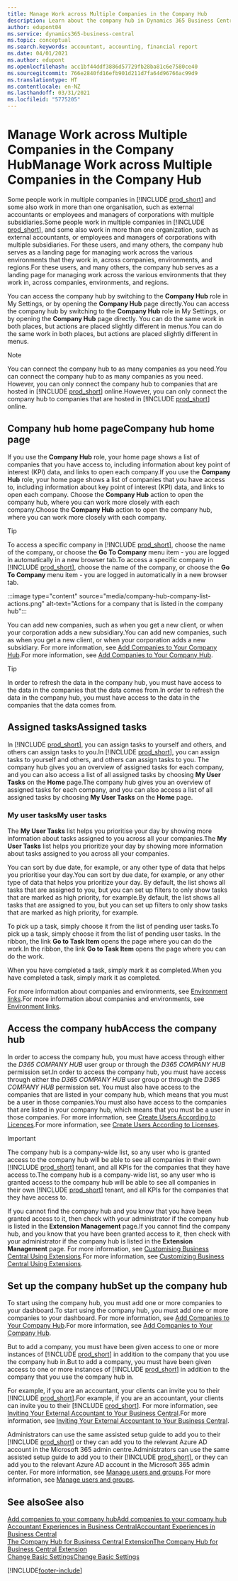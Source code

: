 ```yaml
---
title: Manage Work across Multiple Companies in the Company Hub
description: Learn about the company hub in Dynamics 365 Business Central that you use to manage your work across multiple companies.
author: edupont04
ms.service: dynamics365-business-central
ms.topic: conceptual
ms.search.keywords: accountant, accounting, financial report
ms.date: 04/01/2021
ms.author: edupont
ms.openlocfilehash: acc1bf44ddf3886d57729fb28ba81c6e7580ce40
ms.sourcegitcommit: 766e2840fd16efb901d211d7fa64d96766ac99d9
ms.translationtype: HT
ms.contentlocale: en-NZ
ms.lasthandoff: 03/31/2021
ms.locfileid: "5775205"
---
```

# <a name="manage-work-across-multiple-companies-in-the-company-hub"></a><span data-ttu-id="1b7e1-103">Manage Work across Multiple Companies in the Company Hub</span><span class="sxs-lookup"><span data-stu-id="1b7e1-103">Manage Work across Multiple Companies in the Company Hub</span></span>

<span data-ttu-id="1b7e1-104">Some people work in multiple companies in [!INCLUDE [prod_short](includes/prod_short.md)] and some also work in more than one organisation, such as external accountants or employees and managers of corporations with multiple subsidiaries.</span><span class="sxs-lookup"><span data-stu-id="1b7e1-104">Some people work in multiple companies in [!INCLUDE [prod_short](includes/prod_short.md)], and some also work in more than one organization, such as external accountants, or employees and managers of corporations with multiple subsidiaries.</span></span> <span data-ttu-id="1b7e1-105">For these users, and many others, the company hub serves as a landing page for managing work across the various environments that they work in, across companies, environments, and regions.</span><span class="sxs-lookup"><span data-stu-id="1b7e1-105">For these users, and many others, the company hub serves as a landing page for managing work across the various environments that they work in, across companies, environments, and regions.</span></span>  

<span data-ttu-id="1b7e1-106">You can access the company hub by switching to the **Company Hub** role in My Settings, or by opening the **Company Hub** page directly.</span><span class="sxs-lookup"><span data-stu-id="1b7e1-106">You can access the company hub by switching to the **Company Hub** role in My Settings, or by opening the **Company Hub** page directly.</span></span> <span data-ttu-id="1b7e1-107">You can do the same work in both places, but actions are placed slightly different in menus.</span><span class="sxs-lookup"><span data-stu-id="1b7e1-107">You can do the same work in both places, but actions are placed slightly different in menus.</span></span>  

> [!NOTE]
> <span data-ttu-id="1b7e1-108">You can connect the company hub to as many companies as you need.</span><span class="sxs-lookup"><span data-stu-id="1b7e1-108">You can connect the company hub to as many companies as you need.</span></span> <span data-ttu-id="1b7e1-109">However, you can only connect the company hub to companies that are hosted in [!INCLUDE [prod_short](includes/prod_short.md)] online.</span><span class="sxs-lookup"><span data-stu-id="1b7e1-109">However, you can only connect the company hub to companies that are hosted in [!INCLUDE [prod_short](includes/prod_short.md)] online.</span></span>

## <a name="company-hub-home-page"></a><span data-ttu-id="1b7e1-110">Company hub home page</span><span class="sxs-lookup"><span data-stu-id="1b7e1-110">Company hub home page</span></span>

<span data-ttu-id="1b7e1-111">If you use the **Company Hub** role, your home page shows a list of companies that you have access to, including information about key point of interest (KPI) data, and links to open each company.</span><span class="sxs-lookup"><span data-stu-id="1b7e1-111">If you use the **Company Hub** role, your home page shows a list of companies that you have access to, including information about key point of interest (KPI) data, and links to open each company.</span></span> <!--You can customize the dashboard to show the data points that you want to see by adding or removing columns. For example, you might want to see taxes that are due, how many open sales documents each company has, or the number of purchase invoices that are due next week. You can configure the view to suit your needs. If you have added many companies, you can use filters to sort your view.--> <span data-ttu-id="1b7e1-112">Choose the **Company Hub** action to open the company hub, where you can work more closely with each company.</span><span class="sxs-lookup"><span data-stu-id="1b7e1-112">Choose the **Company Hub** action to open the company hub, where you can work more closely with each company.</span></span>  

> [!TIP]
> <span data-ttu-id="1b7e1-113">To access a specific company in [!INCLUDE [prod_short](includes/prod_short.md)], choose the name of the company, or choose the **Go To Company** menu item - you are logged in automatically in a new browser tab.</span><span class="sxs-lookup"><span data-stu-id="1b7e1-113">To access a specific company in [!INCLUDE [prod_short](includes/prod_short.md)], choose the name of the company, or choose the **Go To Company** menu item - you are logged in automatically in a new browser tab.</span></span>

:::image type="content" source="media/company-hub-company-list-actions.png" alt-text="Actions for a company that is listed in the company hub":::

<span data-ttu-id="1b7e1-115">You can add new companies, such as when you get a new client, or when your corporation adds a new subsidiary.</span><span class="sxs-lookup"><span data-stu-id="1b7e1-115">You can add new companies, such as when you get a new client, or when your corporation adds a new subsidiary.</span></span> <span data-ttu-id="1b7e1-116">For more information, see [Add Companies to Your Company Hub](company-hub-add-company.md).</span><span class="sxs-lookup"><span data-stu-id="1b7e1-116">For more information, see [Add Companies to Your Company Hub](company-hub-add-company.md).</span></span>  

> [!TIP]
> <span data-ttu-id="1b7e1-117">In order to refresh the data in the company hub, you must have access to the data in the companies that the data comes from.</span><span class="sxs-lookup"><span data-stu-id="1b7e1-117">In order to refresh the data in the company hub, you must have access to the data in the companies that the data comes from.</span></span>

<!--## Company details

In the **Company Hub** page, you can see more information about each company by choosing the name of the company that you want to learn more about. This opens the **Company Details** pane, where you can see additional information, such as the following:  

* Cash account balances  
* Cash flow forecast  
* Overdue purchase invoices  
* Overdue sales invoices  

> [!TIP]
> You can launch predefined Excel workbooks from the **Reports** tab in the ribbon. These Excel workbooks are designed as ready-to-print key financial statements and reports, but you can also modify them to fit your needs. For more information, see [Analyzing Financial Statements in Microsoft Excel](finance-analyze-excel.md).  

Otherwise, close the details pane and continue to the next company.  -->

## <a name="assigned-tasks"></a><span data-ttu-id="1b7e1-118">Assigned tasks</span><span class="sxs-lookup"><span data-stu-id="1b7e1-118">Assigned tasks</span></span>

<span data-ttu-id="1b7e1-119">In [!INCLUDE [prod_short](includes/prod_short.md)], you can assign tasks to yourself and others, and others can assign tasks to you.</span><span class="sxs-lookup"><span data-stu-id="1b7e1-119">In [!INCLUDE [prod_short](includes/prod_short.md)], you can assign tasks to yourself and others, and others can assign tasks to you.</span></span> <span data-ttu-id="1b7e1-120">The company hub gives you an overview of assigned tasks for each company, and you can also access a list of all assigned tasks by choosing **My User Tasks** on the **Home** page.</span><span class="sxs-lookup"><span data-stu-id="1b7e1-120">The company hub gives you an overview of assigned tasks for each company, and you can also access a list of all assigned tasks by choosing **My User Tasks** on the **Home** page.</span></span>  

<!--In the client company, you also have cues that call out tasks assigned to you in this particular client.  -->

### <a name="my-user-tasks"></a><span data-ttu-id="1b7e1-121">My user tasks</span><span class="sxs-lookup"><span data-stu-id="1b7e1-121">My user tasks</span></span>

<span data-ttu-id="1b7e1-122">The **My User Tasks** list helps you prioritise your day by showing more information about tasks assigned to you across all your companies.</span><span class="sxs-lookup"><span data-stu-id="1b7e1-122">The **My User Tasks** list helps you prioritize your day by showing more information about tasks assigned to you across all your companies.</span></span>  

<span data-ttu-id="1b7e1-123">You can sort by due date, for example, or any other type of data that helps you prioritise your day.</span><span class="sxs-lookup"><span data-stu-id="1b7e1-123">You can sort by due date, for example, or any other type of data that helps you prioritize your day.</span></span> <span data-ttu-id="1b7e1-124">By default, the list shows all tasks that are assigned to you, but you can set up filters to only show tasks that are marked as high priority, for example.</span><span class="sxs-lookup"><span data-stu-id="1b7e1-124">By default, the list shows all tasks that are assigned to you, but you can set up filters to only show tasks that are marked as high priority, for example.</span></span>  

<span data-ttu-id="1b7e1-125">To pick up a task, simply choose it from the list of pending user tasks.</span><span class="sxs-lookup"><span data-stu-id="1b7e1-125">To pick up a task, simply choose it from the list of pending user tasks.</span></span> <span data-ttu-id="1b7e1-126">In the ribbon, the link **Go to Task Item** opens the page where you can do the work.</span><span class="sxs-lookup"><span data-stu-id="1b7e1-126">In the ribbon, the link **Go to Task Item** opens the page where you can do the work.</span></span>  

<span data-ttu-id="1b7e1-127">When you have completed a task, simply mark it as completed.</span><span class="sxs-lookup"><span data-stu-id="1b7e1-127">When you have completed a task, simply mark it as completed.</span></span>  

<span data-ttu-id="1b7e1-128">For more information about companies and environments, see [Environment links](company-hub-add-company.md#environment-links).</span><span class="sxs-lookup"><span data-stu-id="1b7e1-128">For more information about companies and environments, see [Environment links](company-hub-add-company.md#environment-links).</span></span>  

## <a name="access-the-company-hub"></a><span data-ttu-id="1b7e1-129">Access the company hub</span><span class="sxs-lookup"><span data-stu-id="1b7e1-129">Access the company hub</span></span>

<span data-ttu-id="1b7e1-130">In order to access the company hub, you must have access through either the *D365 COMPANY HUB* user group or through the *D365 COMPANY HUB*  permission set.</span><span class="sxs-lookup"><span data-stu-id="1b7e1-130">In order to access the company hub, you must have access through either the *D365 COMPANY HUB* user group or through the *D365 COMPANY HUB*  permission set.</span></span> <span data-ttu-id="1b7e1-131">You must also have access to the companies that are listed in your company hub, which means that you must be a user in those companies.</span><span class="sxs-lookup"><span data-stu-id="1b7e1-131">You must also have access to the companies that are listed in your company hub, which means that you must be a user in those companies.</span></span> <span data-ttu-id="1b7e1-132">For more information, see [Create Users According to Licences](ui-how-users-permissions.md).</span><span class="sxs-lookup"><span data-stu-id="1b7e1-132">For more information, see [Create Users According to Licenses](ui-how-users-permissions.md).</span></span>  

> [!IMPORTANT]
> <span data-ttu-id="1b7e1-133">The company hub is a company-wide list, so any user who is granted access to the company hub will be able to see all companies in their own [!INCLUDE [prod_short](includes/prod_short.md)] tenant, and all KPIs for the companies that they have access to.</span><span class="sxs-lookup"><span data-stu-id="1b7e1-133">The company hub is a company-wide list, so any user who is granted access to the company hub will be able to see all companies in their own [!INCLUDE [prod_short](includes/prod_short.md)] tenant, and all KPIs for the companies that they have access to.</span></span>

<span data-ttu-id="1b7e1-134">If you cannot find the company hub and you know that you have been granted access to it, then check with your administrator if the company hub is listed in the **Extension Management** page.</span><span class="sxs-lookup"><span data-stu-id="1b7e1-134">If you cannot find the company hub, and you know that you have been granted access to it, then check with your administrator if the company hub is listed in the **Extension Management** page.</span></span> <span data-ttu-id="1b7e1-135">For more information, see [Customising Business Central Using Extensions](ui-extensions.md).</span><span class="sxs-lookup"><span data-stu-id="1b7e1-135">For more information, see [Customizing Business Central Using Extensions](ui-extensions.md).</span></span>  

## <a name="set-up-the-company-hub"></a><span data-ttu-id="1b7e1-136">Set up the company hub</span><span class="sxs-lookup"><span data-stu-id="1b7e1-136">Set up the company hub</span></span>

<span data-ttu-id="1b7e1-137">To start using the company hub, you must add one or more companies to your dashboard.</span><span class="sxs-lookup"><span data-stu-id="1b7e1-137">To start using the company hub, you must add one or more companies to your dashboard.</span></span> <span data-ttu-id="1b7e1-138">For more information, see [Add Companies to Your Company Hub](company-hub-add-company.md).</span><span class="sxs-lookup"><span data-stu-id="1b7e1-138">For more information, see [Add Companies to Your Company Hub](company-hub-add-company.md).</span></span>  

<span data-ttu-id="1b7e1-139">But to add a company, you must have been given access to one or more instances of [!INCLUDE [prod_short](includes/prod_short.md)] in addition to the company that you use the company hub in.</span><span class="sxs-lookup"><span data-stu-id="1b7e1-139">But to add a company, you must have been given access to one or more instances of [!INCLUDE [prod_short](includes/prod_short.md)] in addition to the company that you use the company hub in.</span></span>  

<span data-ttu-id="1b7e1-140">For example, if you are an accountant, your clients can invite you to their [!INCLUDE [prod_short](includes/prod_short.md)].</span><span class="sxs-lookup"><span data-stu-id="1b7e1-140">For example, if you are an accountant, your clients can invite you to their [!INCLUDE [prod_short](includes/prod_short.md)].</span></span> <span data-ttu-id="1b7e1-141">For more information, see [Inviting Your External Accountant to Your Business Central](finance-accounting.md#inviteaccountant).</span><span class="sxs-lookup"><span data-stu-id="1b7e1-141">For more information, see [Inviting Your External Accountant to Your Business Central](finance-accounting.md#inviteaccountant).</span></span>  

<span data-ttu-id="1b7e1-142">Administrators can use the same assisted setup guide to add you to their [!INCLUDE [prod_short](includes/prod_short.md)] or they can add you to the relevant Azure AD account in the Microsoft 365 admin centre.</span><span class="sxs-lookup"><span data-stu-id="1b7e1-142">Administrators can use the same assisted setup guide to add you to their [!INCLUDE [prod_short](includes/prod_short.md)], or they can add you to the relevant Azure AD account in the Microsoft 365 admin center.</span></span> <span data-ttu-id="1b7e1-143">For more information, see [Manage users and groups](/microsoft-365/admin/add-users/?view=o365-worldwide&preserve-view=true).</span><span class="sxs-lookup"><span data-stu-id="1b7e1-143">For more information, see [Manage users and groups](/microsoft-365/admin/add-users/?view=o365-worldwide&preserve-view=true).</span></span>  

## <a name="see-also"></a><span data-ttu-id="1b7e1-144">See also</span><span class="sxs-lookup"><span data-stu-id="1b7e1-144">See also</span></span>

[<span data-ttu-id="1b7e1-145">Add companies to your company hub</span><span class="sxs-lookup"><span data-stu-id="1b7e1-145">Add companies to your company hub</span></span>](company-hub-add-company.md)  
[<span data-ttu-id="1b7e1-146">Accountant Experiences in Business Central</span><span class="sxs-lookup"><span data-stu-id="1b7e1-146">Accountant Experiences in Business Central</span></span>](finance-accounting.md)  
[<span data-ttu-id="1b7e1-147">The Company Hub for Business Central Extension</span><span class="sxs-lookup"><span data-stu-id="1b7e1-147">The Company Hub for Business Central Extension</span></span>](ui-extensions-company-hub.md)  
[<span data-ttu-id="1b7e1-148">Change Basic Settings</span><span class="sxs-lookup"><span data-stu-id="1b7e1-148">Change Basic Settings</span></span>](ui-change-basic-settings.md)  


[!INCLUDE[footer-include](includes/footer-banner.md)]